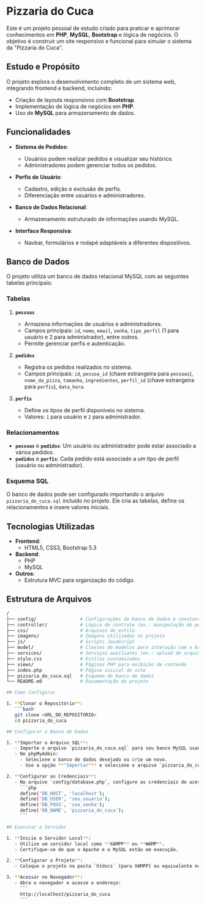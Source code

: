 # Pizzaria do Cuca

Este é um projeto pessoal de estudo criado para praticar e aprimorar conhecimentos em **PHP**, **MySQL**, **Bootstrap** e lógica de negócios. O objetivo é construir um site responsivo e funcional para simular o sistema da "Pizzaria do Cuca".

## Estudo e Propósito

O projeto explora o desenvolvimento completo de um sistema web, integrando frontend e backend, incluindo:
- Criação de layouts responsivos com **Bootstrap**.
- Implementação de lógica de negócios em **PHP**.
- Uso de **MySQL** para armazenamento de dados.

## Funcionalidades

- **Sistema de Pedidos**:
  - Usuários podem realizar pedidos e visualizar seu histórico.
  - Administradores podem gerenciar todos os pedidos.

- **Perfis de Usuário**:
  - Cadastro, edição e exclusão de perfis.
  - Diferenciação entre usuários e administradores.

- **Banco de Dados Relacional**:
  - Armazenamento estruturado de informações usando MySQL.

- **Interface Responsiva**:
  - Navbar, formulários e rodapé adaptáveis a diferentes dispositivos.

## Banco de Dados

O projeto utiliza um banco de dados relacional MySQL com as seguintes tabelas principais:

### Tabelas

1. **`pessoas`**
   - Armazena informações de usuários e administradores.
   - Campos principais: `id`, `nome`, `email`, `senha`, `tipo_perfil` (1 para usuário e 2 para administrador), entre outros.
   - Permite gerenciar perfis e autenticação.

2. **`pedidos`**
   - Registra os pedidos realizados no sistema.
   - Campos principais: `id`, `pessoa_id` (chave estrangeira para `pessoas`), `nome_da_pizza`, `tamanho`, `ingredientes`, `perfil_id` (chave estrangeira para `perfis`), `data_hora`.

3. **`perfis`**
   - Define os tipos de perfil disponíveis no sistema.
   - Valores: `1` para usuário e `2` para administrador.

### Relacionamentos

- **`pessoas`** e **`pedidos`**: Um usuário ou administrador pode estar associado a vários pedidos.
- **`pedidos`** e **`perfis`**: Cada pedido está associado a um tipo de perfil (usuário ou administrador).

### Esquema SQL

O banco de dados pode ser configurado importando o arquivo `pizzaria_do_cuca.sql` incluído no projeto. Ele cria as tabelas, define os relacionamentos e insere valores iniciais.

## Tecnologias Utilizadas

- **Frontend**:
  - HTML5, CSS3, Bootstrap 5.3
- **Backend**:
  - PHP
  - MySQL
- **Outros**:
  - Estrutura MVC para organização do código.

## Estrutura de Arquivos

```bash
/
├── config/                # Configurações do banco de dados e constantes
├── controller/            # Lógica de controle (ex.: manipulação de pedidos e usuários)
├── css/                   # Arquivos de estilo
├── imagens/               # Imagens utilizadas no projeto
├── js/                    # Scripts JavaScript
├── model/                 # Classes de modelos para interação com o banco de dados
├── services/              # Serviços auxiliares (ex.: upload de arquivos)
├── style.css              # Estilos customizados
├── views/                 # Páginas PHP para exibição de conteúdo
├── index.php              # Página inicial do site
├── pizzaria_do_cuca.sql   # Esquema do banco de dados
└── README.md              # Documentação do projeto

## Como Configurar

1. **Clonar o Repositório**:
   ```bash
   git clone <URL_DO_REPOSITORIO>
   cd pizzaria_do_cuca

## Configurar o Banco de Dados

1. **Importar o Arquivo SQL**:
   - Importe o arquivo `pizzaria_do_cuca.sql` para seu banco MySQL usando o phpMyAdmin ou outro cliente SQL.
   - No phpMyAdmin:
     - Selecione o banco de dados desejado ou crie um novo.
     - Use a opção **"Importar"** e selecione o arquivo `pizzaria_do_cuca.sql`.

2. **Configurar as Credenciais**:
   - No arquivo `config/database.php`, configure as credenciais de acesso ao banco de dados:
     ```php
     define('DB_HOST', 'localhost');
     define('DB_USER', 'seu_usuario');
     define('DB_PASS', 'sua_senha');
     define('DB_NAME', 'pizzaria_do_cuca');
     ```

## Executar o Servidor

1. **Inicie o Servidor Local**:
   - Utilize um servidor local como **XAMPP** ou **WAMP**.
   - Certifique-se de que o Apache e o MySQL estão em execução.

2. **Configurar o Projeto**:
   - Coloque o projeto na pasta `htdocs` (para XAMPP) ou equivalente no seu servidor.

3. **Acessar no Navegador**:
   - Abra o navegador e acesse o endereço:
     ```
     http://localhost/pizzaria_do_cuca
     ```
